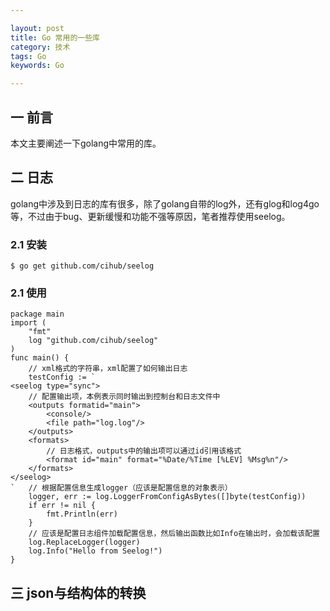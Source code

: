 ```yaml
---

layout: post
title: Go 常用的一些库
category: 技术
tags: Go
keywords: Go

---
```


## 一 前言

本文主要阐述一下golang中常用的库。

## 二 日志
golang中涉及到日志的库有很多，除了golang自带的log外，还有glog和log4go等，不过由于bug、更新缓慢和功能不强等原因，笔者推荐使用seelog。

### 2.1 安装

    $ go get github.com/cihub/seelog
    
### 2.1 使用

    package main
    import (
    	"fmt"
    	log "github.com/cihub/seelog"
    )
    func main() {
        // xml格式的字符串，xml配置了如何输出日志
    	testConfig := `
    <seelog type="sync">
        // 配置输出项，本例表示同时输出到控制台和日志文件中
    	<outputs formatid="main">
    		<console/>
    		<file path="log.log"/>
    	</outputs>
    	<formats>
    	    // 日志格式，outputs中的输出项可以通过id引用该格式
    		<format id="main" format="%Date/%Time [%LEV] %Msg%n"/>
    	</formats>
    </seelog>
    `   // 根据配置信息生成logger（应该是配置信息的对象表示）
    	logger, err := log.LoggerFromConfigAsBytes([]byte(testConfig))
    	if err != nil {
    		fmt.Println(err)
    	}
    	// 应该是配置日志组件加载配置信息，然后输出函数比如Info在输出时，会加载该配置
    	log.ReplaceLogger(logger)
    	log.Info("Hello from Seelog!")
    }

## 三 json与结构体的转换